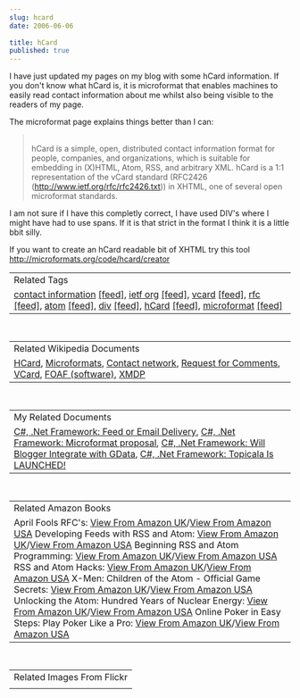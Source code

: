 ```yaml
---
slug: hcard
date: 2006-06-06
 
title: hCard
published: true
---
```

I have just updated my pages on my blog with some hCard information.  If you don't know what hCard is, it is microformat that enables machines to easily read contact information about me whilst also being visible to the readers of my page.<p />The microformat page explains things better than I can:<br /><blockquote class="posterous_medium_quote">
<br />hCard is a simple, open, distributed contact information format for people, companies, and organizations, which is suitable for embedding in (X)HTML, Atom, RSS, and arbitrary XML. hCard is a 1:1 representation of the vCard standard (RFC2426 (http://www.ietf.org/rfc/rfc2426.txt)) in XHTML, one of several open microformat standards.</blockquote><p />I am not sure if I have this completly correct, I have used DIV's where I might have had to use spans.  If it is that strict in the format I think it is a little bbit silly.<p />If you want to create an hCard readable bit of XHTML try this tool <a href="http://microformats.org/code/hcard/creator">http://microformats.org/code/hcard/creator</a><p /><table class="TechnoratiHead TagHeader">
<tr><td>Related Tags</td></tr>
<tr class="Technorati"><td>
<a href="http://www.kinlan.co.uk/tag/contact%20information" class="Tag" rel="tag">contact information</a> <a href="http://feeds.technorati.com/feed/posts/tag/contact%20information" class="Tag">[feed]</a>, <a href="http://www.kinlan.co.uk/tag/ietf%20org" class="Tag" rel="tag">ietf org</a> <a href="http://feeds.technorati.com/feed/posts/tag/ietf%20org" class="Tag">[feed]</a>, <a href="http://www.kinlan.co.uk/tag/vcard" class="Tag" rel="tag">vcard</a> <a href="http://feeds.technorati.com/feed/posts/tag/vcard" class="Tag">[feed]</a>, <a href="http://www.kinlan.co.uk/tag/rfc" class="Tag" rel="tag">rfc</a> <a href="http://feeds.technorati.com/feed/posts/tag/rfc" class="Tag">[feed]</a>, <a href="http://www.kinlan.co.uk/tag/atom" class="Tag" rel="tag">atom</a> <a href="http://feeds.technorati.com/feed/posts/tag/atom" class="Tag">[feed]</a>, <a href="http://www.kinlan.co.uk/tag/div" class="Tag" rel="tag">div</a> <a href="http://feeds.technorati.com/feed/posts/tag/div" class="Tag">[feed]</a>, <a href="http://www.kinlan.co.uk/tag/hCard" class="Tag" rel="tag">hCard</a> <a href="http://feeds.technorati.com/feed/posts/tag/hCard" class="Tag">[feed]</a>, <a href="http://www.kinlan.co.uk/tag/microformat" class="Tag" rel="tag">microformat</a> <a href="http://feeds.technorati.com/feed/posts/tag/microformat" class="Tag">[feed]</a>
</td></tr>
</table><br /><table class="TechnoratiHead TagHeader">
<tr><td>Related Wikipedia Documents</td></tr>
<tr class="Technorati"><td>
<a href="http://en.wikipedia.org/wiki/HCard" class="Tag" rel="tag">HCard</a>, <a href="http://en.wikipedia.org/wiki/Microformats" class="Tag" rel="tag">Microformats</a>, <a href="http://en.wikipedia.org/wiki/Contact_network" class="Tag" rel="tag">Contact network</a>, <a href="http://en.wikipedia.org/wiki/Request_for_Comments" class="Tag" rel="tag">Request for Comments</a>, <a href="http://en.wikipedia.org/wiki/VCard" class="Tag" rel="tag">VCard</a>, <a href="http://en.wikipedia.org/wiki/FOAF_(software)" class="Tag" rel="tag">FOAF (software)</a>, <a href="http://en.wikipedia.org/wiki/XMDP" class="Tag" rel="tag">XMDP</a>
</td></tr>
</table><br /><table class="TechnoratiHead TagHeader">
<tr><td>My Related Documents</td></tr>
<tr class="Technorati"><td>
<a href="http://www.kinlan.co.uk/2006/03/feed-or-email-delivery.html" class="Tag" rel="tag">C#, .Net Framework: Feed or Email Delivery</a>, <a href="http://www.kinlan.co.uk/2006/03/microformat-proposal.html" class="Tag" rel="tag">C#, .Net Framework: Microformat proposal</a>, <a href="http://www.kinlan.co.uk/2006/04/will-blogger-integrate-with-gdata.html" class="Tag" rel="tag">C#, .Net Framework: Will Blogger Integrate with GData</a>, <a href="http://www.kinlan.co.uk/2006/05/topicala-is-launched.html" class="Tag" rel="tag">C#, .Net Framework: Topicala Is LAUNCHED!</a>
</td></tr>
</table><br /><table class="TechnoratiHead TagHeader">
<tr><td>Related Amazon Books</td></tr>
<tr class="Technorati"><td>April Fools RFC's: <a href="http://www.amazon.co.uk/exec/obidos/redirect?tag=cnetfra-21&amp;link_code=xm2&amp;camp=2025&amp;creative=165953&amp;path=http://www.amazon.co.uk/gp/redirect.html%253fASIN=1593270607%2526tag=cnetfra-21%2526lcode=xm2%2526cID=2025%2526ccmID=165953%2526location=/o/ASIN/1593270607%25253FSubscriptionId=0CM2PVF6VAHJQKW5G782" class="Tag" rel="tag">View From Amazon UK</a>/<a href="http://www.amazon.com/exec/obidos/redirect?tag=cnetfra-20&amp;link_code=xm2&amp;camp=2025&amp;creative=165953&amp;path=http://www.amazon.com/gp/redirect.html%253fASIN=1593270607%2526tag=cnetfra-20%2526lcode=xm2%2526cID=2025%2526ccmID=165953%2526location=/o/ASIN/1593270607%25253FSubscriptionId=0CM2PVF6VAHJQKW5G782" class="Tag" rel="tag">View From Amazon USA</a> Developing Feeds with RSS and Atom: <a href="http://www.amazon.co.uk/exec/obidos/redirect?tag=cnetfra-21&amp;link_code=xm2&amp;camp=2025&amp;creative=165953&amp;path=http://www.amazon.co.uk/gp/redirect.html%253fASIN=0596008813%2526tag=cnetfra-21%2526lcode=xm2%2526cID=2025%2526ccmID=165953%2526location=/o/ASIN/0596008813%25253FSubscriptionId=0CM2PVF6VAHJQKW5G782" class="Tag" rel="tag">View From Amazon UK</a>/<a href="http://www.amazon.com/exec/obidos/redirect?tag=cnetfra-20&amp;link_code=xm2&amp;camp=2025&amp;creative=165953&amp;path=http://www.amazon.com/gp/redirect.html%253fASIN=0596008813%2526tag=cnetfra-20%2526lcode=xm2%2526cID=2025%2526ccmID=165953%2526location=/o/ASIN/0596008813%25253FSubscriptionId=0CM2PVF6VAHJQKW5G782" class="Tag" rel="tag">View From Amazon USA</a> Beginning RSS and Atom Programming: <a href="http://www.amazon.co.uk/exec/obidos/redirect?tag=cnetfra-21&amp;link_code=xm2&amp;camp=2025&amp;creative=165953&amp;path=http://www.amazon.co.uk/gp/redirect.html%253fASIN=0764579169%2526tag=cnetfra-21%2526lcode=xm2%2526cID=2025%2526ccmID=165953%2526location=/o/ASIN/0764579169%25253FSubscriptionId=0CM2PVF6VAHJQKW5G782" class="Tag" rel="tag">View From Amazon UK</a>/<a href="http://www.amazon.com/exec/obidos/redirect?tag=cnetfra-20&amp;link_code=xm2&amp;camp=2025&amp;creative=165953&amp;path=http://www.amazon.com/gp/redirect.html%253fASIN=0764579169%2526tag=cnetfra-20%2526lcode=xm2%2526cID=2025%2526ccmID=165953%2526location=/o/ASIN/0764579169%25253FSubscriptionId=0CM2PVF6VAHJQKW5G782" class="Tag" rel="tag">View From Amazon USA</a> RSS and Atom Hacks: <a href="http://www.amazon.co.uk/exec/obidos/redirect?tag=cnetfra-21&amp;link_code=xm2&amp;camp=2025&amp;creative=165953&amp;path=http://www.amazon.co.uk/gp/redirect.html%253fASIN=0596101457%2526tag=cnetfra-21%2526lcode=xm2%2526cID=2025%2526ccmID=165953%2526location=/o/ASIN/0596101457%25253FSubscriptionId=0CM2PVF6VAHJQKW5G782" class="Tag" rel="tag">View From Amazon UK</a>/<a href="http://www.amazon.com/exec/obidos/redirect?tag=cnetfra-20&amp;link_code=xm2&amp;camp=2025&amp;creative=165953&amp;path=http://www.amazon.com/gp/redirect.html%253fASIN=0596101457%2526tag=cnetfra-20%2526lcode=xm2%2526cID=2025%2526ccmID=165953%2526location=/o/ASIN/0596101457%25253FSubscriptionId=0CM2PVF6VAHJQKW5G782" class="Tag" rel="tag">View From Amazon USA</a> X-Men: Children of the Atom - Official Game Secrets: <a href="http://www.amazon.co.uk/exec/obidos/redirect?tag=cnetfra-21&amp;link_code=xm2&amp;camp=2025&amp;creative=165953&amp;path=http://www.amazon.co.uk/gp/redirect.html%253fASIN=0761507841%2526tag=cnetfra-21%2526lcode=xm2%2526cID=2025%2526ccmID=165953%2526location=/o/ASIN/0761507841%25253FSubscriptionId=0CM2PVF6VAHJQKW5G782" class="Tag" rel="tag">View From Amazon UK</a>/<a href="http://www.amazon.com/exec/obidos/redirect?tag=cnetfra-20&amp;link_code=xm2&amp;camp=2025&amp;creative=165953&amp;path=http://www.amazon.com/gp/redirect.html%253fASIN=0761507841%2526tag=cnetfra-20%2526lcode=xm2%2526cID=2025%2526ccmID=165953%2526location=/o/ASIN/0761507841%25253FSubscriptionId=0CM2PVF6VAHJQKW5G782" class="Tag" rel="tag">View From Amazon USA</a> Unlocking the Atom: Hundred Years of Nuclear Energy: <a href="http://www.amazon.co.uk/exec/obidos/redirect?tag=cnetfra-21&amp;link_code=xm2&amp;camp=2025&amp;creative=165953&amp;path=http://www.amazon.co.uk/gp/redirect.html%253fASIN=058410457X%2526tag=cnetfra-21%2526lcode=xm2%2526cID=2025%2526ccmID=165953%2526location=/o/ASIN/058410457X%25253FSubscriptionId=0CM2PVF6VAHJQKW5G782" class="Tag" rel="tag">View From Amazon UK</a>/<a href="http://www.amazon.com/exec/obidos/redirect?tag=cnetfra-20&amp;link_code=xm2&amp;camp=2025&amp;creative=165953&amp;path=http://www.amazon.com/gp/redirect.html%253fASIN=058410457X%2526tag=cnetfra-20%2526lcode=xm2%2526cID=2025%2526ccmID=165953%2526location=/o/ASIN/058410457X%25253FSubscriptionId=0CM2PVF6VAHJQKW5G782" class="Tag" rel="tag">View From Amazon USA</a> Online Poker in Easy Steps: Play Poker Like a Pro: <a href="http://www.amazon.co.uk/exec/obidos/redirect?tag=cnetfra-21&amp;link_code=xm2&amp;camp=2025&amp;creative=165953&amp;path=http://www.amazon.co.uk/gp/redirect.html%253fASIN=1840783060%2526tag=cnetfra-21%2526lcode=xm2%2526cID=2025%2526ccmID=165953%2526location=/o/ASIN/1840783060%25253FSubscriptionId=0CM2PVF6VAHJQKW5G782" class="Tag" rel="tag">View From Amazon UK</a>/<a href="http://www.amazon.com/exec/obidos/redirect?tag=cnetfra-20&amp;link_code=xm2&amp;camp=2025&amp;creative=165953&amp;path=http://www.amazon.com/gp/redirect.html%253fASIN=1840783060%2526tag=cnetfra-20%2526lcode=xm2%2526cID=2025%2526ccmID=165953%2526location=/o/ASIN/1840783060%25253FSubscriptionId=0CM2PVF6VAHJQKW5G782" class="Tag" rel="tag">View From Amazon USA</a>
</td></tr>
</table><br /><table class="TechnoratiHead TagHeader">
<tr><td>Related Images From Flickr</td></tr>
<tr class="Technorati"><td></td></tr>
</table><div class="blogger-post-footer"><img class="posterous_download_image" src="https://blogger.googleusercontent.com/tracker/8109338-114961030148072212?l=www.kinlan.co.uk%2Findex.html" height="1" alt="" width="1" /></div>

